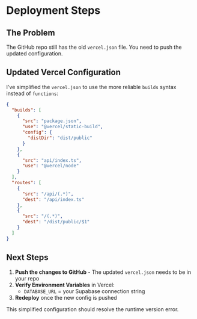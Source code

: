 # Deployment Steps

## The Problem
The GitHub repo still has the old `vercel.json` file. You need to push the updated configuration.

## Updated Vercel Configuration
I've simplified the `vercel.json` to use the more reliable `builds` syntax instead of `functions`:

```json
{
  "builds": [
    {
      "src": "package.json",
      "use": "@vercel/static-build",
      "config": {
        "distDir": "dist/public"
      }
    },
    {
      "src": "api/index.ts", 
      "use": "@vercel/node"
    }
  ],
  "routes": [
    {
      "src": "/api/(.*)",
      "dest": "/api/index.ts"
    },
    {
      "src": "/(.*)",
      "dest": "/dist/public/$1"
    }
  ]
}
```

## Next Steps

1. **Push the changes to GitHub** - The updated `vercel.json` needs to be in your repo
2. **Verify Environment Variables** in Vercel:
   - `DATABASE_URL` = your Supabase connection string
3. **Redeploy** once the new config is pushed

This simplified configuration should resolve the runtime version error.